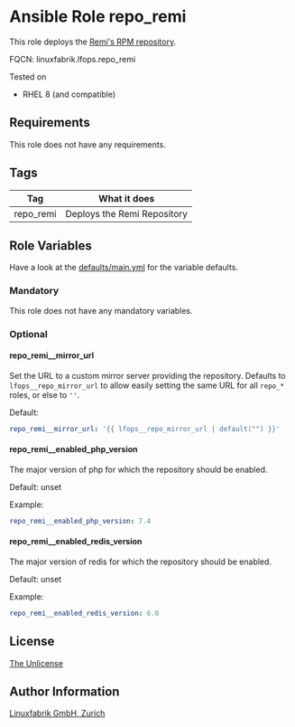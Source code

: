 # Ansible Role repo_remi

This role deploys the [Remi's RPM repository](https://rpms.remirepo.net/).

FQCN: linuxfabrik.lfops.repo_remi

Tested on

* RHEL 8 (and compatible)


## Requirements

This role does not have any requirements.


## Tags

| Tag       | What it does                |
| ---       | ------------                |
| repo_remi | Deploys the Remi Repository |


## Role Variables

Have a look at the [defaults/main.yml](https://github.com/Linuxfabrik/lfops/blob/main/roles/repo_remi/defaults/main.yml) for the variable defaults.


### Mandatory

This role does not have any mandatory variables.


### Optional

#### repo_remi__mirror_url

Set the URL to a custom mirror server providing the repository. Defaults to `lfops__repo_mirror_url` to allow easily setting the same URL for all `repo_*` roles, or else to `''`.

Default:
```yaml
repo_remi__mirror_url: '{{ lfops__repo_mirror_url | default("") }}'
```


#### repo_remi__enabled_php_version

The major version of php for which the repository should be enabled.

Default: unset

Example:
```yaml
repo_remi__enabled_php_version: 7.4
```


#### repo_remi__enabled_redis_version

The major version of redis for which the repository should be enabled.

Default: unset

Example:
```yaml
repo_remi__enabled_redis_version: 6.0
```




## License

[The Unlicense](https://unlicense.org/)


## Author Information

[Linuxfabrik GmbH, Zurich](https://www.linuxfabrik.ch)

